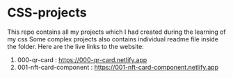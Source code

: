 # CSS-projects
This repo contains all my projects which I had created during the learning of my css
Some complex projects also contains individual readme file inside the folder.
Here are the live links to the website:
1) 000-qr-card : https://000-qr-card.netlify.app
2) 001-nft-card-component : https://001-nft-card-component.netlify.app
